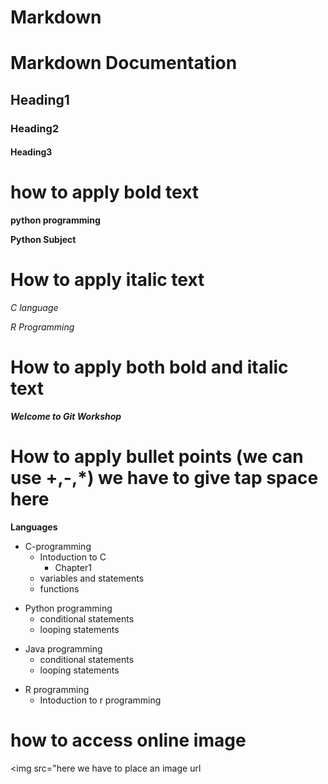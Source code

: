 # Markdown
# Markdown Documentation
## Heading1
### Heading2
#### Heading3
# how to apply bold text
**python programming**

__Python Subject__
# How to apply italic text
*C language*

_R Programming_
# How to apply both bold and italic text

***Welcome to Git Workshop***
# How to apply bullet points (we can use +,-,*) we have to give tap space here
**Languages**
+ C-programming
  + Intoduction to C
    + Chapter1
  +  variables and statements
  +  functions
- Python programming
  - conditional statements
  - looping statements
* Java programming
  * conditional statements
  * looping statements
+ R programming
  + Intoduction to r programming
# how to access online image
<img src="here  we have to place an image url
